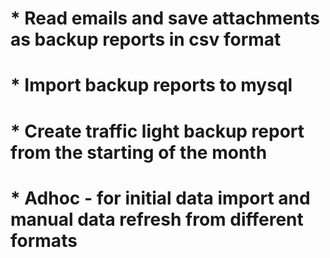 # * Read emails and save attachments as backup reports in csv format
# * Import backup reports to mysql
# * Create traffic light backup report from the starting of the month
# * Adhoc - for initial data import and manual data refresh from different formats
